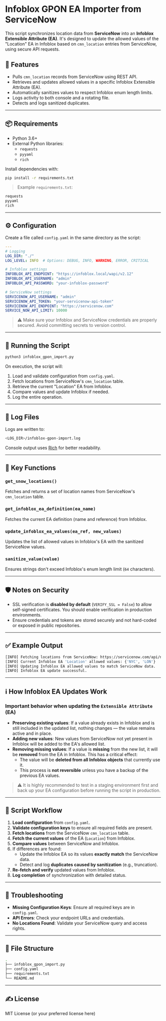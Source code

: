 
# Infoblox GPON EA Importer from ServiceNow

This script synchronizes location data from **ServiceNow** into an **Infoblox Extensible Attribute (EA)**. It's designed to update the allowed values of the "Location" EA in Infoblox based on `cmn_location` entries from ServiceNow, using secure API requests.

## 🧰 Features

- Pulls `cmn_location` records from ServiceNow using REST API.
- Retrieves and updates allowed values in a specific Infoblox Extensible Attribute (EA).
- Automatically sanitizes values to respect Infoblox enum length limits.
- Logs activity to both console and a rotating file.
- Detects and logs sanitized duplicates.

---

## 📦 Requirements

- Python 3.6+
- External Python libraries:
  - `requests`
  - `pyyaml`
  - `rich`

Install dependencies with:

```bash
pip install -r requirements.txt
```

> Example `requirements.txt`:

```bash
requests
pyyaml
rich
```

---

## ⚙️ Configuration

Create a file called `config.yaml` in the same directory as the script:

```yaml
---
# Logging
LOG_DIR: "./"
LOG_LEVEL: INFO  # Options: DEBUG, INFO, WARNING, ERROR, CRITICAL

# Infoblox settings
INFOBLOX_API_ENDPOINT: "https://infoblox.local/wapi/v2.12"
INFOBLOX_API_USERNAME: "admin"
INFOBLOX_API_PASSWORD: "your-infoblox-password"

# ServiceNow settings
SERVICENOW_API_USERNAME: "admin"
SERVICENOW_API_TOKEN: "your-servicenow-api-token"
SERVICENOW_API_ENDPOINT: "https://servicenow.com"
SERVICE_NOW_API_LIMIT: 10000
```

> ⚠️ Make sure your Infoblox and ServiceNow credentials are properly secured. Avoid committing secrets to version control.

---

## 🚀 Running the Script

```bash
python3 infoblox_gpon_import.py
```

On execution, the script will:

1. Load and validate configuration from `config.yaml`.
2. Fetch locations from ServiceNow's `cmn_location` table.
3. Retrieve the current "Location" EA from Infoblox.
4. Compare values and update Infoblox if needed.
5. Log the entire operation.

---

## 📄 Log Files

Logs are written to:

```bash
<LOG_DIR>/infoblox-gpon-import.log
```

Console output uses [Rich](https://github.com/Textualize/rich) for better readability.

---

## 🧪 Key Functions

### `get_snow_locations()`

Fetches and returns a set of location names from ServiceNow's `cmn_location` table.

### `get_infoblox_ea_definition(ea_name)`

Fetches the current EA definition (name and reference) from Infoblox.

### `update_infoblox_ea_values(ea_ref, new_values)`

Updates the list of allowed values in Infoblox's EA with the sanitized ServiceNow values.

### `sanitize_value(value)`

Ensures strings don't exceed Infoblox's enum length limit (`64` characters).

---

## 🛡️ Notes on Security

- SSL verification is **disabled by default** (`VERIFY_SSL = False`) to allow self-signed certificates. You should enable verification in production environments.
- Ensure credentials and tokens are stored securely and not hard-coded or exposed in public repositories.

---

## ✅ Example Output

```bash
[INFO] Fetching locations from ServiceNow: https://servicenow.com/api/now/table/cmn_location...
[INFO] Current Infoblox EA 'Location' allowed values: {'NYC', 'LON'}
[INFO] Updating Infoblox EA allowed values to match ServiceNow data.
[INFO] Infoblox EA update successful.
```

---

## ℹ️ How Infoblox EA Updates Work

### Important behavior when updating the `Extensible Attribute` (EA)

- **Preserving existing values**: If a value already exists in Infoblox and is still included in the updated list, nothing changes — the value remains active and in place.
- **Adding new values**: New values from ServiceNow not yet present in Infoblox will be added to the EA's allowed list.
- **Removing missing values**: If a value is **missing** from the new list, it will be **removed** from the EA in Infoblox. This has a critical effect:
  - The value will be **deleted from all Infoblox objects** that currently use it.
  - This process is **not reversible** unless you have a backup of the previous EA values.

> ⚠️ It is highly recommended to test in a staging environment first and back up your EA configuration before running the script in production.

---

## 🔁 Script Workflow

1. **Load configuration** from `config.yaml`.
2. **Validate configuration keys** to ensure all required fields are present.
3. **Fetch locations** from the ServiceNow `cmn_location` table.
4. **Fetch the current values** of the EA (`Location`) from Infoblox.
5. **Compare values** between ServiceNow and Infoblox.
6. If differences are found:
   - Update the Infoblox EA so its values **exactly match** the ServiceNow data.
   - Detect and log **duplicates caused by sanitization** (e.g., truncation).
7. **Re-fetch and verify** updated values from Infoblox.
8. **Log completion** of synchronization with detailed status.

---

## 🧠 Troubleshooting

- **Missing Configuration Keys**: Ensure all required keys are in `config.yaml`.
- **API Errors**: Check your endpoint URLs and credentials.
- **No Locations Found**: Validate your ServiceNow query and access rights.

---

## 📁 File Structure

```bash
.
├── infoblox_gpon_import.py
├── config.yaml
├── requirements.txt
└── README.md
```

---

## ✍️ License

MIT License (or your preferred license here)
